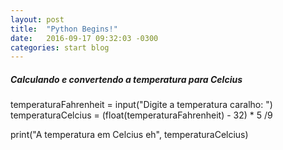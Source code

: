 ```yaml
---
layout: post
title:  "Python Begins!"
date:   2016-09-17 09:32:03 -0300
categories: start blog
---
```


##### Calculando e convertendo a temperatura para Celcius
temperaturaFahrenheit = input("Digite a temperatura caralho: ")
temperaturaCelcius = (float(temperaturaFahrenheit) - 32) * 5 /9

print("A temperatura em Celcius eh", temperaturaCelcius)



